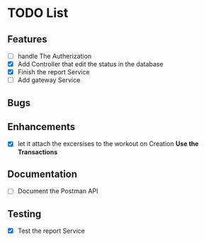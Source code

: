 # TODO List

## Features
- [ ] handle The Autherization
- [X] Add Controller that edit the status in the database
- [x] Finish the report Service
- [ ] Add gateway Service

## Bugs

## Enhancements
- [X] let it attach the excersises to the workout on Creation **Use the Transactions**

## Documentation
- [ ] Document the Postman API
## Testing
- [X] Test the report Service

